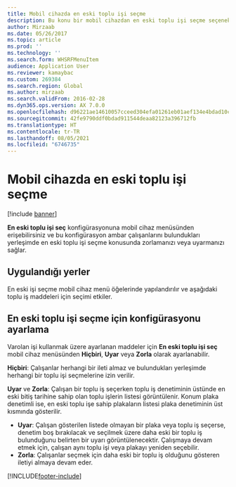 ```yaml
---
title: Mobil cihazda en eski toplu işi seçme
description: Bu konu bir mobil cihazdan en eski toplu işi seçme seçeneklerinin nasıl ayarlanacağını ve uygulanacağını açıklamaktadır.
author: Mirzaab
ms.date: 05/26/2017
ms.topic: article
ms.prod: ''
ms.technology: ''
ms.search.form: WHSRFMenuItem
audience: Application User
ms.reviewer: kamaybac
ms.custom: 269384
ms.search.region: Global
ms.author: mirzaab
ms.search.validFrom: 2016-02-28
ms.dyn365.ops.version: AX 7.0.0
ms.openlocfilehash: d96221ae14610057cceed304efa01261eb01aef134e4bdad10ccd0386bd52cf9
ms.sourcegitcommit: 42fe9790ddf0bdad911544deaa82123a396712fb
ms.translationtype: HT
ms.contentlocale: tr-TR
ms.lasthandoff: 08/05/2021
ms.locfileid: "6746735"
---
```

# <a name="pick-oldest-batch-on-a-mobile-device"></a>Mobil cihazda en eski toplu işi seçme

[!include [banner](../includes/banner.md)]

**En eski toplu işi seç** konfigürasyonuna mobil cihaz menüsünden erişebilirsiniz ve bu konfigürasyon ambar çalışanlarını bulundukları yerleşimde en eski toplu işi seçme konusunda zorlamanızı veya uyarmanızı sağlar.  

## <a name="where-it-applies"></a>Uygulandığı yerler
En eski işi seçme mobil cihaz menü öğelerinde yapılandırılır ve aşağıdaki toplu iş maddeleri için seçimi etkiler.

## <a name="how-to-set-up-the-configuration-for-pick-oldest-batch"></a>En eski toplu işi seçme için konfigürasyonu ayarlama 
Varolan işi kullanmak üzere ayarlanan maddeler için **En eski toplu işi seç** mobil cihaz menüsünden **Hiçbiri**, **Uyar** veya **Zorla** olarak ayarlanabilir.

**Hiçbiri**: Çalışanlar herhangi bir ileti almaz ve bulundukları yerleşimde herhangi bir toplu işi seçmelerine izin verilir.

**Uyar** ve **Zorla**: Çalışan bir toplu iş seçerken toplu iş denetiminin üstünde en eski bitiş tarihine sahip olan toplu işlerin listesi görüntülenir. Konum plaka denetimli ise, en eski toplu işe sahip plakaların listesi plaka denetiminin üst kısmında gösterilir. 
-   **Uyar**: Çalışan gösterilen listede olmayan bir plaka veya toplu iş seçerse, denetim boş bırakılacak ve seçilmek üzere daha eski bir toplu iş bulunduğunu belirten bir uyarı görüntülenecektir. Çalışmaya devam etmek için, çalışan aynı toplu işi veya plakayı yeniden seçebilir.  
-   **Zorla**: Çalışanlar seçmek için daha eski bir toplu iş olduğunu gösteren iletiyi almaya devam eder.


[!INCLUDE[footer-include](../../includes/footer-banner.md)]